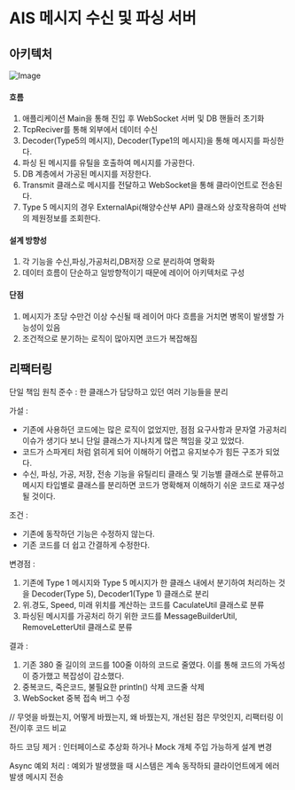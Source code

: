 # AIS 메시지 수신 및 파싱 서버
## 아키텍처
![Image](https://github.com/user-attachments/assets/f3e20a1e-b6ff-479f-9832-ddc298d5b06f)

#### 흐름
1. 애플리케이션 Main을 통해 진입 후 WebSocket 서버 및 DB 핸들러 초기화
2. TcpReciver를 통해  외부에서 데이터 수신
3. Decoder(Type5의 메시지), Decoder(Type1의 메시지)을 통해 메시지를 파싱한다.
4. 파싱 된 메시지를 유틸을 호출하여 메시지를 가공한다.
5. DB 계층에서 가공된 메시지를 저장한다.
6. Transmit 클래스로 메시지를 전달하고 WebSocket을 통해 클라이언트로 전송된다.
7. Type 5 메시지의 경우 ExternalApi(해양수산부 API) 클래스와 상호작용하여 선박의 제원정보를 조회한다.

#### 설계 방향성
1. 각 기능을 수신,파싱,가공처리,DB저장 으로 분리하여 명확화
3. 데이터 흐름이 단순하고 일방향적이기 때문에 레이어 아키텍처로 구성

#### 단점
1. 메시지가 초당 수만건 이상 수신될 때 레이어 마다 흐름을 거치면 병목이 발생할 가능성이 있음
2. 조건적으로 분기하는 로직이 많아지면 코드가 복잡해짐
  
## 리팩터링

단일 책임 원칙 준수 : 한 클래스가 담당하고 있던 여러 기능들을 분리
  
가설 :   
- 기존에 사용하던 코드에는 많은 로직이 없었지만, 점점 요구사항과 문자열 가공처리 이슈가 생기다 보니 단일 클래스가 지나치게 많은 책임을 갖고 있었다. 
- 코드가 스파게티 처럼 얽히게 되어 이해하기 어렵고 유지보수가 힘든 구조가 되었다. 
- 수신, 파싱, 가공, 저장, 전송 기능을 유틸리티 클래스 및 기능별 클래스로 분류하고 메시지 타입별로 클래스를 분리하면 코드가 명확해져 이해하기 쉬운 코드로 재구성 될 것이다.  

조건 :  
- 기존에 동작하던 기능은 수정하지 않는다.  
- 기존 코드를 더 쉽고 간결하게 수정한다.  

변경점 :  
1. 기존에 Type 1 메시지와 Type 5 메시지가 한 클래스 내에서 분기하여 처리하는 것을 Decoder(Type 5), Decoder1(Type 1) 클래스로 분리
1. 위.경도, Speed, 미래 위치를 계산하는 코드를 CaculateUtil 클래스로 분류
2. 파싱된 메시지를 가공처리 하기 위한 코드를 MessageBuilderUtil, RemoveLetterUtil 클래스로 분류 

결과 :  
1. 기존 380 줄 길이의 코드를 100줄 이하의 코드로 줄였다. 이를 통해 코드의 가독성이 증가했고 복잡성이 감소했다.  
2. 중복코드, 죽은코드, 불필요한 println() 삭제 코드줄 삭제
3. WebSocket 중복 접속 버그 수정

// 무엇을 바꿨는지, 어떻게 바꿨는지, 왜 바꿨는지, 개선된 점은 무엇인지, 리팩터링 이전/이후 코드 비교

하드 코딩 제거 : 인터페이스로 추상화 하거나 Mock 개체 주입 가능하게 설계 변경

Async 예외 처리 : 예외가 발생했을 때 시스템은 계속 동작하되 클라이언트에게 에러 발생 메시지 전송
